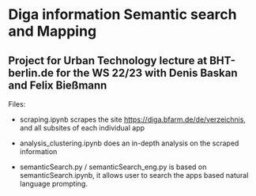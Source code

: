 # Diga information Semantic search and Mapping
Project for Urban Technology lecture at BHT-berlin.de for the WS 22/23 with Denis Baskan and Felix Bießmann
-----------------------------------------------------------------------------------------------------------

Files:
- scraping.ipynb scrapes the site https://diga.bfarm.de/de/verzeichnis, and all subsites of each individual app

- analysis_clustering.ipynb does an in-depth analysis on the scraped information

- semanticSearch.py / semanticSearch_eng.py is based on semanticSearch.ipynb, it allows user to search the apps based natural language prompting.

